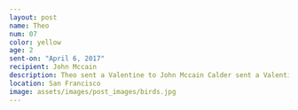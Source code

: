 ```yaml
---
layout: post
name: Theo
num: 07
color: yellow
age: 2
sent-on: "April 6, 2017"
recipient: John Mccain
description: Theo sent a Valentine to John Mccain Calder sent a Valentine to John Mccain Calder sent a Valentine to John Mccain
location: San Francisco
image: assets/images/post_images/birds.jpg
---
```

